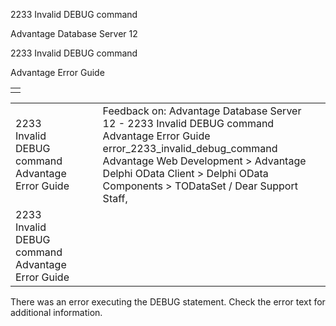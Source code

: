 2233 Invalid DEBUG command




Advantage Database Server 12  

2233 Invalid DEBUG command

Advantage Error Guide

|  |
| --- |
|  |

|  |  |  |  |  |
| --- | --- | --- | --- | --- |
| 2233 Invalid DEBUG command  Advantage Error Guide |  |  | Feedback on: Advantage Database Server 12 - 2233 Invalid DEBUG command Advantage Error Guide error\_2233\_invalid\_debug\_command Advantage Web Development > Advantage Delphi OData Client > Delphi OData Components > TODataSet / Dear Support Staff, |  |
| 2233 Invalid DEBUG command  Advantage Error Guide |  |  |  |  |

There was an error executing the DEBUG statement. Check the error text for additional information.
